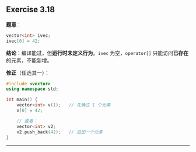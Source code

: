 

## Exercise 3.18

**题意**：

```cpp
vector<int> ivec;
ivec[0] = 42;
```

**结论**：编译能过，但**运行时未定义行为**。`ivec` 为空，`operator[]` 只能访问**已存在**的元素，不能新增。

**修正**（任选其一）：

```cpp
#include <vector>
using namespace std;

int main() {
    vector<int> v(1);   // 先确立 1 个元素
    v[0] = 42;

    // 或者：
    vector<int> v2;
    v2.push_back(42);   // 追加一个元素
}
```

---

